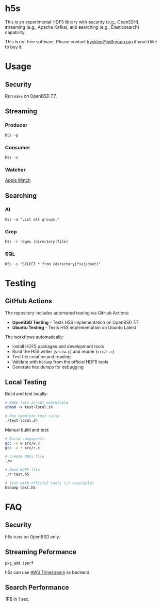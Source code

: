 # h5s

  This is an experimental HDF5 library with
  **s**ecurity (e.g., OpenSSH),
  **s**treaming (e.g., Apache Kafka), and
  **s**earching (e.g., Elasticsearch) capability. 

  This is not free software.
  Please contact hyoklee@hdfgroup.org if you'd like to buy it.

# Usage

## Security

  Run `make` on OpenBSD 7.7.
  
## Streaming

### Producer

`h5s -p`

### Consumer

`h5s -c`

### Watcher

[Apple Watch](https://youtu.be/qdjAHVON01s)


## Searching

### AI

`h5s -a "List all groups."`

### Grep

`h5s -r regex [directory|file]` 

### SQL

`h5s -s "SELECT * from [directory|fie]/dset1"`

# Testing

## GitHub Actions

The repository includes automated testing via GitHub Actions:

- **OpenBSD Testing** - Tests H5S implementation on OpenBSD 7.7
- **Ubuntu Testing** - Tests H5S implementation on Ubuntu Latest

The workflows automatically:
- Install HDF5 packages and development tools
- Build the H5S writer (`src/w.c`) and reader (`src/r.c`)
- Test file creation and reading
- Validate with `h5dump` from the official HDF5 tools
- Generate hex dumps for debugging

## Local Testing

Build and test locally:
```bash
# Make test script executable
chmod +x test-local.sh

# Run complete test suite
./test-local.sh
```

Manual build and test:
```bash
# Build components
gcc -o w src/w.c
gcc -o r src/r.c

# Create HDF5 file
./w

# Read HDF5 file
./r test.h5

# Test with official tools (if available)
h5dump test.h5
```

# FAQ

## Security

  h5s runs on OpenBSD only.

## Streaming Peformance

 `pkg_add iperf`

 h5s can use [AWS Timestream](https://aws.amazon.com/timestream/) as backend.

## Search Performance

  1PB in 1 sec.
